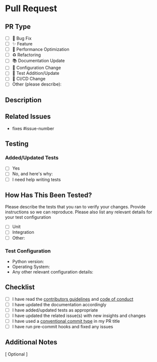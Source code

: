 # Pull Request

## PR Type
- [ ] 🐛 Bug Fix
- [ ] ✨ Feature
- [ ] 🚀 Performance Optimization
- [ ] ♻️ Refactoring
- [ ] 📚 Documentation Update
- [ ] 🔧 Configuration Change
- [ ] 🧪 Test Addition/Update
- [ ] 🔨 CI/CD Change
- [ ] Other (please describe):

## Description
<!-- Provide a clear and concise description of the changes in this PR. -->

## Related Issues
<!-- Link any related issues using the GitHub issue linking syntax, e.g., "Closes #123" or "Relates to #456". -->
- fixes #issue-number

## Testing
### Added/Updated Tests
- [ ] Yes
- [ ] No, and here's why: <!-- Explain why tests were not added or updated -->
- [ ] I need help writing tests

## How Has This Been Tested?
<!-- Provide clear instructions on how to test these changes. Include any specific test cases and expected outcomes. -->
Please describe the tests that you ran to verify your changes. Provide instructions so we can reproduce. Please also list any relevant details for your test configuration

- [ ] Unit
- [ ] Integration
- [ ] Other: <!-- Please explain -->

### Test Configuration
- Python version:
- Operating System:
- Any other relevant configuration details:


## Checklist
- [ ] I have read the [contributors guidelines](https://github.com/philip-ndikum/TemporalScope/blob/main/CONTRIBUTING.md) and [code of conduct](https://github.com/philip-ndikum/TemporalScope/blob/main/.github/CODE_OF_CONDUCT.md)
- [ ] I have updated the documentation accordingly
- [ ] I have added/updated tests as appropriate
- [ ] I have updated the related issue(s) with new insights and changes
- [ ] I have used a [conventional commit type](https://www.conventionalcommits.org/en/v1.0.0/) in my PR title
- [ ] I have run pre-commit hooks and fixed any issues

## Additional Notes
<!-- Add any additional information that would be helpful for reviewers. -->
[ Optional ]

